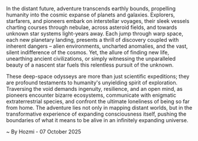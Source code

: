 
In the distant future, adventure transcends earthly bounds, propelling humanity into the cosmic expanse of planets and galaxies. Explorers, starfarers, and pioneers embark on interstellar voyages, their sleek vessels charting courses through nebulae, across asteroid fields, and towards unknown star systems light-years away. Each jump through warp space, each new planetary landing, presents a thrill of discovery coupled with inherent dangers – alien environments, uncharted anomalies, and the vast, silent indifference of the cosmos. Yet, the allure of finding new life, unearthing ancient civilizations, or simply witnessing the unparalleled beauty of a nascent star fuels this relentless pursuit of the unknown.

These deep-space odysseys are more than just scientific expeditions; they are profound testaments to humanity's unyielding spirit of exploration. Traversing the void demands ingenuity, resilience, and an open mind, as pioneers encounter bizarre ecosystems, communicate with enigmatic extraterrestrial species, and confront the ultimate loneliness of being so far from home. The adventure lies not only in mapping distant worlds, but in the transformative experience of expanding consciousness itself, pushing the boundaries of what it means to be alive in an infinitely expanding universe.

~ By Hozmi - 07 October 2025
